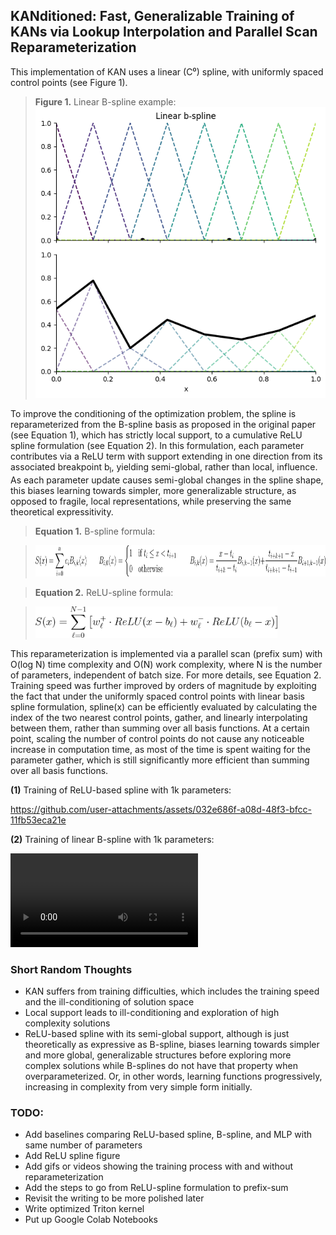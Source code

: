 ## KANditioned: Fast, Generalizable Training of KANs via Lookup Interpolation and Parallel Scan Reparameterization
<!-- # Fast and generalizable training of Kolmogorov-Arnold Network (KAN) via look up tables and prefix-sum reparameterization.  -->

<!-- ### TL;DR: This KAN implementation uses a linear spline with uniformly spaced control points and reparameterizes from a B-spline to a cumulative ReLU-based spline for better optimization conditioning. Training is accelerated using a parallel prefix-sum and fast interpolation via parameter lookup between the two nearest basis functions. -->

<!-- ## TL;DR: This KAN implementation achieves orders-of-magnitude faster training, improved conditioning, and better generalization by reparameterizing linear B-splines into cumulative ReLU-based splines and leveraging parallel scan and lookup-based interpolation. -->

<!-- ## TL;DR: This KAN implementation achieves orders-of-magnitude faster training and better generalization by reparameterizing linear B-splines into cumulative ReLU-based splines and leveraging parallel scan and lookup-based interpolation. -->

<!-- ### TL;DR: This KAN implementation achieves orders-of-magnitude faster training and better generalization by reparameterizing linear B-splines into cumulative ReLU-based splines. Training is accelerated via leveraging parallel scan for reparameterization and fast interpolation via parameter lookup between the two nearest basis functions. -->

<!-- ## TL;DR: This KAN implementation improves training speed by orders of magnitude, along with better conditioning and generalization, by reparameterizing linear B-splines into cumulative ReLU-based splines and using parallel scan and lookup-based interpolation. -->
 
<!-- ## TL;DR: This KAN implementation achieves orders of magnitude faster training and better generalization by reparameterizing B-splines into cumulative ReLU splines and leveraging parallel scan and lookup-based interpolation. -->

<!-- ## TL;DR: We speed up KAN training by orders of magnitude and improve generalization using a better spline formulation and fast interpolation trick. -->

<!-- ### TL;DR: We accelerate KAN training by orders of magnitude and improve generalization by reparameterizing the linear spline with parallel scan and using a fast interpolation trick. -->

This implementation of KAN uses a linear (C⁰) spline, with uniformly spaced control points (see Figure 1).

> **Figure 1.** Linear B-spline example:  
> ![Linear B-spline example](image-1.png)

To improve the conditioning of the optimization problem, the spline is reparameterized from the B-spline basis as proposed in the original paper (see Equation 1), which has strictly local support, to a cumulative ReLU spline formulation (see Equation 2). In this formulation, each parameter contributes via a ReLU term with support extending in one direction from its associated breakpoint b<sub>l</sub>, yielding semi-global, rather than local, influence. As each parameter update causes semi-global changes in the spline shape, this biases learning towards simpler, more generalizable structure, as opposed to fragile, local representations, while preserving the same theoretical expressitivity.

> **Equation 1.** B-spline formula:

> <img style="height: 50px" alt="B-spline Formula" src="image.png">



> **Equation 2.** ReLU-spline formula:

> <img style="height: 50px" alt="ReLU-spline Formula" src="image-2.png">

This reparameterization is implemented via a parallel scan (prefix sum) with O(log N) time complexity and O(N) work complexity, where N is the number of parameters, independent of batch size. For more details, see Equation 2. Training speed was further improved by orders of magnitude by exploiting the fact that under the uniformly spaced control points with linear basis spline formulation, spline(x) can be efficiently evaluated by calculating the index of the two nearest control points, gather, and linearly interpolating between them, rather than summing over all basis functions. At a certain point, scaling the number of control points do not cause any noticeable increase in computation time, as most of the time is spent waiting for the parameter gather, which is still significantly more efficient than summing over all basis functions. 

<!-- This implementation of KAN uses a linear (C⁰) spline, with uniformly spaced control points (see Figure 1). To improve the conditioning of the optimization problem, the spline is reparameterized from the B-spline basis as proposed in the original paper (see Equation 1), which has strictly local support, to a cumulative ReLU-based spline formulation (see Equation 2). In this formulation, each parameter contributes via a ReLU term with support extending in one direction from its associated breakpoint b<sub>l</sub>, yielding semi-global, rather than local, influence. This reparameterization is implemented via a parallel scan (prefix sum) with O(log N) time complexity, where N is the number of parameters, independent of batch size. Training speed was further improved by orders of magnitude by exploiting the fact that under the linear basis spline formulation, spline(x) can be efficiently calculated by looking up the parameters of the two nearest linear bases and linearly interpolating between them, rather than summing over all basis functions. -->

**(1)** Training of ReLU-based spline with 1k parameters:


https://github.com/user-attachments/assets/032e686f-a08d-48f3-bfcc-11fb53eca21e


<!-- <video src="training_animation_conditioned.mp4" controls></video> -->

**(2)** Training of linear B-spline with 1k parameters:


<!-- https://github.com/user-attachments/assets/3488606a-5d8f-4c03-aa7e-64356eb9bf37 -->


<video src="training_animation_ill_conditioned.mp4" controls></video>

<!-- instead of optimizing the spline under the B-spline parameterization (see Equation 1), it is reparameterized and directly optimized under the [insert ReLU formulation], where each parameter now affects the spline globally, rather than having strictly local support. The reparameterization is done using parallel scan (prefix sum) with O(log N) time complexity, where N is the number of parameters, independent of batch size. The number of computations can be further reduced by recognizing that under the linear basis spline formulation, spline(x) can be efficiently calculated by looking up the parameters of the two nearest linear bases and linearly interpolating between them. -->

<!-- <img style="height: 60px" alt="B-spline Formula" src="https://latex.codecogs.com/png.image?\dpi{400}\bg_white\large\displaystyle S(x)%20=%20\sum_{i=0}^{n}%20c_i%20B_{i,k}(x)%20\qquad%20B_{i,0}(x)%20=%20\begin{cases}1%20&%20\text{if%20}%20t_i%20\leq%20x%20%3C%20t_{i+1}\\0%20&%20\text{otherwise}\end{cases}%20\qquad%20B_{i,k}(x)%20=%20\frac{x%20-%20t_i}{t_{i+k}%20-%20t_i}%20B_{i,k-1}(x)%20+%20\frac{t_{i+k+1}%20-%20x}{t_{i+k+1}%20-%20t_{i+1}}%20B_{i+1,k-1}(x)"> -->

<!-- <img style="height: 60px" alt="ReLU-spline Formula" src="https://latex.codecogs.com/png.image?\dpi{400}\bg_white\large\displaystyle%20S(x)%20=%20\sum_{\ell=0}^{N-1}%20\left[%20w^+_{\ell}%20\cdot%20ReLU(x%20-%20b_{\ell})%20+%20w^-_{\ell}%20\cdot%20ReLU(b_{\ell}%20-%20x)%20\right]"> -->

### Short Random Thoughts
- KAN suffers from training difficulties, which includes the training speed and the ill-conditioning of solution space
- Local support leads to ill-conditioning and exploration of high complexity solutions
- ReLU-based spline with its semi-global support, although is just theoretically as expressive as B-spline, biases learning towards simpler and more global, generalizable structures before exploring more complex solutions while B-splines do not have that property when overparameterized. Or, in other words, learning functions progressively, increasing in complexity from very simple form initially.

### TODO:
- Add baselines comparing ReLU-based spline, B-spline, and MLP with same number of parameters
- Add ReLU spline figure
- Add gifs or videos showing the training process with and without reparameterization
- Add the steps to go from ReLU-spline formulation to prefix-sum
- Revisit the writing to be more polished later
- Write optimized Triton kernel
- Put up Google Colab Notebooks
